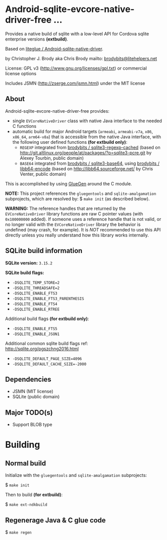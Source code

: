# Android-sqlite-evcore-native-driver-free ...

Provides a native build of sqlite with a low-level API for Cordova sqlite enterprise versions __(extbuild)__.

Based on [liteglue / Android-sqlite-native-driver](https://github.com/liteglue/Android-sqlite-native-driver).

by Christopher J. Brody aka Chris Brody mailto: <brodybits@litehelpers.net>

License: GPL v3 (<http://www.gnu.org/licenses/gpl.txt>) or commercial license options

Includes JSMN (<http://zserge.com/jsmn.html>) under the MIT license

## About

Android-sqlite-evcore-native-driver-free provides:
- single `EVCoreNativeDriver` class with native Java interface to the needed C functions
- automatic build for major Android targets (`armeabi`, `armeabi-v7a`, `x86`, `x86_64`, `arm64-v8a`) that is accessible from the native Java interface, with the following user defined functions __(for extbuild only)__:
  - `REGEXP` integrated from [brodybits / sqlite3-regexp-cached](https://github.com/brodybits/sqlite3-regexp-cached) (based on <http://git.altlinux.org/people/at/packages/?p=sqlite3-pcre.git> by Alexey Tourbin, public domain)
  - `BASE64` integrated from [brodybits / sqlite3-base64](https://github.com/brodybits/sqlite3-base64), using [brodybits / libb64-encode](https://github.com/brodybits/libb64-encode) (based on <http://libb64.sourceforge.net/> by Chris Venter, public domain)

This is accomplished by using [GlueGen](http://jogamp.org/gluegen/www/) around the C module.

**NOTE:** This project references the `gluegentools` and `sqlite-amalgamation` subprojects, which are resolved by: $ `make init` (as described below).

**WARNING:** The reference handles that are returned by the `EVCoreNativeDriver` library functions are raw C pointer values (with `0x100000000` added). If someone uses a reference handle that is not valid, or no longer valid with the `EVCoreNativeDriver` library the behavior is undefined (may crash, for example). It is *NOT* recommended to use this API directly unless you really understand how this library works internally.

## SQLite build information

**SQLite version:** `3.15.2`

**SQLite build flags:**
- `-DSQLITE_TEMP_STORE=2`
- `-DSQLITE_THREADSAFE=2`
- `-DSQLITE_ENABLE_FTS3`
- `-DSQLITE_ENABLE_FTS3_PARENTHESIS`
- `-DSQLITE_ENABLE_FTS4`
- `-DSQLITE_ENABLE_RTREE`

Additional build flags __(for extbuild only)__:
- `-DSQLITE_ENABLE_FTS5`
- `-DSQLITE_ENABLE_JSON1`

Additional common sqlite build flags ref: <http://sqlite.org/pgszchng2016.html>
- `-DSQLITE_DEFAULT_PAGE_SIZE=4096`
- `-DSQLITE_DEFAULT_CACHE_SIZE=-2000`

## Dependencies

- JSMN (MIT license)
- SQLite (public domain)

## Major TODO(s)

- Support BLOB type

# Building

## Normal build

Initialize with the `gluegentools` and `sqlite-amalgamation` subprojects:

$ `make init`

Then to build __(for extbuild)__:

$ `make ext-ndkbuild`

## Regenerage Java & C glue code

$ `make regen`
